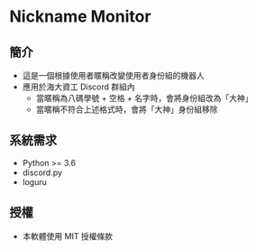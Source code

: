 # Nickname Monitor

## 簡介
+ 這是一個根據使用者暱稱改變使用者身份組的機器人
+ 應用於海大資工 Discord 群組內
    + 當暱稱為八碼學號 + 空格 + 名字時，會將身份組改為「大神」
    + 當暱稱不符合上述格式時，會將「大神」身份組移除

## 系統需求
+ Python >= 3.6
+ discord.py
+ loguru

## 授權
+ 本軟體使用 MIT 授權條款
